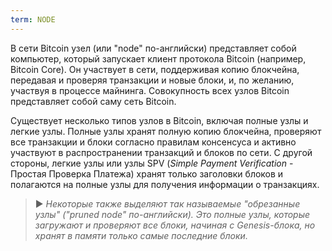```yaml
---
term: NODE
---
```


В сети Bitcoin узел (или "node" по-английски) представляет собой компьютер, который запускает клиент протокола Bitcoin (например, Bitcoin Core). Он участвует в сети, поддерживая копию блокчейна, передавая и проверяя транзакции и новые блоки, и, по желанию, участвуя в процессе майнинга. Совокупность всех узлов Bitcoin представляет собой саму сеть Bitcoin.

Существует несколько типов узлов в Bitcoin, включая полные узлы и легкие узлы. Полные узлы хранят полную копию блокчейна, проверяют все транзакции и блоки согласно правилам консенсуса и активно участвуют в распространении транзакций и блоков по сети. С другой стороны, легкие узлы или узлы SPV (*Simple Payment Verification* - Простая Проверка Платежа) хранят только заголовки блоков и полагаются на полные узлы для получения информации о транзакциях.

> ► *Некоторые также выделяют так называемые "обрезанные узлы" ("pruned node" по-английски). Это полные узлы, которые загружают и проверяют все блоки, начиная с Genesis-блока, но хранят в памяти только самые последние блоки.*